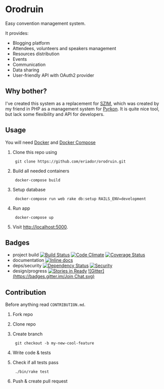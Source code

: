 # Orodruin

Easy convention management system.

It provides:

- Blogging platform
- Attendees, volunteers and speakers management
- Resources distribution
- Events
- Communication
- Data sharing
- User-friendly API with OAuth2 provider

## Why bother?

I've created this system as a replacement for [SZIM][SZIM], which was created
by my friend in PHP as a management system for [Pyrkon][Pyrkon]. It is quite
nice tool, but lack some flexibility and API for developers.

## Usage

You will need [Docker][docker] and [Docker Compose][compose]

1. Clone this repo using

        git clone https://github.com/eriador/orodruin.git

2. Build all needed containers

        docker-compose build

3. Setup database

        docker-compose run web rake db:setup RAILS_ENV=development

4. Run app

        docker-compose up

3. Visit <http://localhost:5000>.

## Badges

* project build
  [![Build Status](https://travis-ci.org/eriador/orodruin.svg?branch=master)](https://travis-ci.org/eriador/orodruin)
  [![Code Climate](https://codeclimate.com/github/eriador/orodruin.png)](https://codeclimate.com/github/eriador/orodruin)
  [![Coverage Status](https://coveralls.io/repos/github/eriador/orodruin/badge.svg?branch=master)](https://coveralls.io/github/eriador/orodruin?branch=master)
* documentation
  [![Inline docs](http://inch-ci.org/github/eriador/orodruin.png)](http://inch-ci.org/github/eriador/orodruin)
* deps/security
  [![Dependency Status](https://gemnasium.com/eriador/orodruin.svg)](https://gemnasium.com/eriador/orodruin)
  [![Security](https://hakiri.io/github/eriador/orodruin/master.svg)](https://hakiri.io/github/eriador/orodruin/master)
* design/progress
  [![Stories in Ready](https://badge.waffle.io/eriador/orodruin.png?label=ready)](https://waffle.io/eriador/orodruin)
  [![Gitter](https://badges.gitter.im/Join Chat.svg)](https://gitter.im/eriador/orodruin?utm_source=badge&utm_medium=badge&utm_campaign=pr-badge)

## Contribution

Before anything read `CONTRIBUTION.md`.

1. Fork repo
2. Clone repo
3. Create branch

        git checkout -b my-new-cool-feature

4. Write code & tests
5. Check if all tests pass

        ./bin/rake test

6. Push & create pull request

[SZIM]: http://projektszim.wordpress.com/ "System Zarządzania Imprezami Masowymi"
[Pyrkon]: http://www.pyrkon.pl/ "Pyrkon - Poznań's Fantasy Convention'"
[docker]: https://www.docker.com/ "Docker is an open platform for developers and sysadmins of distributed applications."
[compose]: https://docs.docker.com/compose/ "Compose is a tool for defining and running complex applications with Docker."
